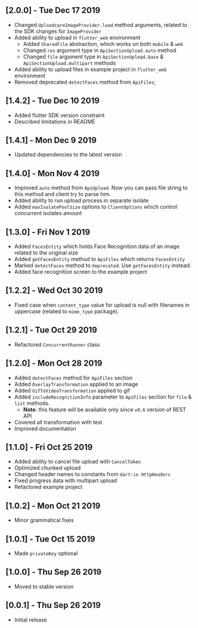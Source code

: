 ## [2.0.0] - Tue Dec 17 2019
* Changed `UploadcareImageProvider.load` method arguments, related to the SDK changes for `ImageProvider`
* Added ability to upload in `flutter_web` environment
  * Added `SharedFile` abstraction, which works on both `mobile` & `web`
  * Changed `res` argument type in `ApiSectionUpload.auto` method
  * Changed `file` argument type in `ApiSectionUpload.base` & `ApiSectionUpload.multipart` methods
* Added ability to upload files in example project in `flutter_web` environment
* Removed deprecated `detectFaces` method from `ApiFiles`;

## [1.4.2] - Tue Dec 10 2019
* Added flutter SDK version constraint
* Described limitations in README

## [1.4.1] - Mon Dec 9 2019
* Updated dependencies to the latest version

## [1.4.0] - Mon Nov 4 2019

* Improved `auto` method from `ApiUpload`. Now you can pass file string to this method and client try to parse him.
* Added ability to run upload process in separate isolate
* Added `maxIsolatePoolSize` options to `ClientOptions` which control concurrent isolates amount

## [1.3.0] - Fri Nov 1 2019

* Added `FacesEntity` which holds Face Recognition data of an image related to the original size
* Added `getFacesEntity` method to `ApiFiles` which returns `FacesEntity`
* Marked `detectFaces` method to `deprecated`. Use `getFacesEntity` instead.
* Added face recognition screen to the example project

## [1.2.2] - Wed Oct 30 2019

* Fixed case when `content_type` value for upload is null with filenames in uppercase (related to `mime_type` package).

## [1.2.1] - Tue Oct 29 2019

* Refactored `ConcurrentRunner` class

## [1.2.0] - Mon Oct 28 2019

* Added `detectFaces` method for `ApiFiles` section
* Added `OverlayTransformation` applied to an image
* Added `GifToVideoTransformation` applied to gif
* Added `includeRecognitionInfo` parameter to `ApiFiles` section for `file` & `list` methods.
    * **Note**: this feature will be available only since `v0.6` version of REST API
* Covered all transformation with test
* Improved documentation

## [1.1.0] - Fri Oct 25 2019

* Added ability to cancel file upload with `CancelToken`
* Optimized chunked upload
* Changed header names to constants from `dart:io HttpHeaders`
* Fixed progress data with multipart upload
* Refactored example project

## [1.0.2] - Mon Oct 21 2019

* Minor grammatical fixes

## [1.0.1] - Tue Oct 15 2019

* Made `privateKey` optional

## [1.0.0] - Thu Sep 26 2019

* Moved to stable version

## [0.0.1] - Thu Sep 26 2019

* Initial release
